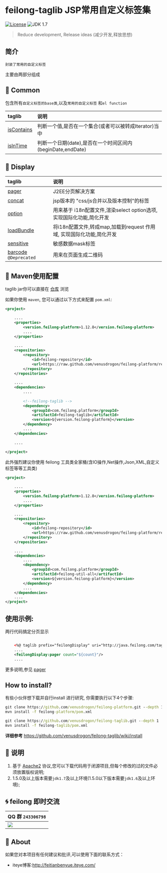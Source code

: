 feilong-taglib JSP常用自定义标签集
================

[![License](http://img.shields.io/:license-apache-blue.svg)](http://www.apache.org/licenses/LICENSE-2.0.html)
![JDK 1.7](https://img.shields.io/badge/JDK-1.7-green.svg "JDK 1.7")

> Reduce development, Release ideas (减少开发,释放思想)

## 简介

`封装了常用的自定义标签`

主要由两部分组成

## :rat: Common

包含所有`自定义标签的base类`,以及`常用的自定义标签` 和`el function`

taglib	|说明	
:---- | :---------
[isContains](https://github.com/venusdrogon/feilong-taglib/wiki/feilong-isContains "isContains") 	|判断一个值,是否在一个集合(或者可以被转成Iterator)当中
[isInTime](https://github.com/venusdrogon/feilong-taglib/wiki/feilong-isInTime "isInTime") 	|判断一个日期(date),是否在一个时间区间内(beginDate,endDate)


## :dromedary_camel: Display

taglib	|说明	
:---- | :---------
[pager](https://github.com/venusdrogon/feilong-taglib/wiki/feilongDisplay-pager "J2EE分页解决方案") 	|J2EE分页解决方案
[concat](https://github.com/venusdrogon/feilong-taglib/wiki/feilongDisplay-concat "feilongDisplay concat")  	| jsp版本的 "css/js合并以及版本控制"的标签 
[option](https://github.com/venusdrogon/feilong-taglib/wiki/feilongDisplay-option "feilongDisplay-option")  	|用来基于 i18n配置文件,渲染select option选项,实现国际化功能,简化开发
[loadBundle](https://github.com/venusdrogon/feilong-taglib/wiki/feilongDisplay-loadBundle "feilongDisplay-loadBundle")  	|将i18n配置文件,转成map,加载到request 作用域, 实现国际化功能,简化开发
[sensitive](https://github.com/venusdrogon/feilong-taglib/wiki/feilongDisplay-sensitive "feilongDisplay sensitive")  	|敏感数据mask标签
[barcode](https://github.com/venusdrogon/feilong-taglib/wiki/feilongDisplay-barcode "feilongDisplay barcode") `@Deprecated` 	|用来在页面生成二维码

## :dragon: Maven使用配置

taglib jar你可以直接在 [仓库]( https://github.com/venusdrogon/feilong-platform/tree/repository/com/feilong/platform/feilong-taglib "仓库") 浏览 

如果你使用 `maven`, 您可以通过以下方式来配置 `pom.xml`:

```XML
<project>

	....
	<properties>
		<version.feilong-platform>1.12.8</version.feilong-platform>
		....
	</properties>
	
	....
	<repositories>
		<repository>
			<id>feilong-repository</id>
			<url>https://raw.github.com/venusdrogon/feilong-platform/repository</url>
		</repository>
	</repositories>
	
	....
	<dependencies>
		....
		
		<!--feilong-taglib -->
		<dependency>
			<groupId>com.feilong.platform</groupId>
			<artifactId>feilong-taglib</artifactId>
			<version>${version.feilong-platform}</version>
		</dependency>
		....
	</dependencies>
	
	....
	
</project>
```


此外强烈建议你使用 feilong 工具类全家桶(含IO操作,Net操作,Json,XML,自定义标签等等工具类)


```XML
<project>

	....
	<properties>
		<version.feilong-platform>1.12.8</version.feilong-platform>
		....
	</properties>

	....
	<repositories>
		<repository>
			<id>feilong-repository</id>
			<url>https://raw.github.com/venusdrogon/feilong-platform/repository</url>
		</repository>
	</repositories>

	....
	<dependencies>
		....
		<dependency>
			<groupId>com.feilong.platform</groupId>
			<artifactId>feilong-util-all</artifactId>
			<version>${version.feilong-platform}</version>
		</dependency>
		....
	</dependencies>
	....
</project>
```


## 使用示例:

两行代码搞定分页显示

```XML

	<%@ taglib prefix="feilongDisplay" uri="http://java.feilong.com/tags-display"%>
	....
	<feilongDisplay:pager count="${count}"/>
	....
```

更多说明,参见 [pager](https://github.com/venusdrogon/feilong-taglib/wiki/feilongDisplay-pager "J2EE分页解决方案")

## How to install?

有些小伙伴想下载并自行install 进行研究, 你需要执行以下4个步骤:

```bat
git clone https://github.com/venusdrogon/feilong-platform.git --depth 1
mvn install -f feilong-platform/pom.xml

git clone https://github.com/venusdrogon/feilong-taglib.git --depth 1
mvn install -f feilong-taglib/pom.xml
```

**详细参考** https://github.com/venusdrogon/feilong-taglib/wiki/install

## :memo: 说明

1. 基于 [Apache2](https://www.apache.org/licenses/LICENSE-2.0) 协议,您可以下载代码用于闭源项目,但每个修改的过的文件必须放置版权说明;
1. 1.5.0及以上版本需要`jdk1.7`及以上环境(1.5.0以下版本需要`jdk1.6`及以上环境);

## :cyclone: feilong 即时交流

|QQ 群 `243306798`
|:---------
|![](http://i.imgur.com/cIfglCa.png)

## :panda_face: About

如果您对本项目有任何建议和批评,可以使用下面的联系方式：

* iteye博客:http://feitianbenyue.iteye.com/